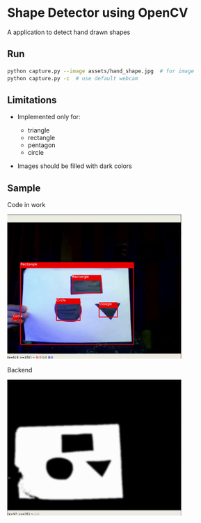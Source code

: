 # Shape Detector using OpenCV

A application to detect hand drawn shapes

## Run

```bash
python capture.py --image assets/hand_shape.jpg  # for image
python capture.py -c  # use default webcam
```

## Limitations

 - Implemented only for:
   - triangle
   - rectangle
   - pentagon
   - circle
 
 - Images should be filled with dark colors
 
## Sample

Code in work

<img src="assets/sample.gif" width="400px">

Backend

<img src="assets/backend_video.png" width="400px">

